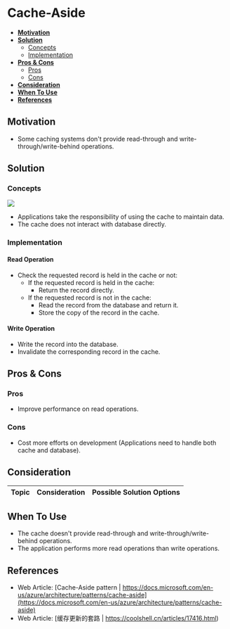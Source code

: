 # Cache-Aside

- [**Motivation**](#motivation)
- [**Solution**](#solution)
   - [Concepts](#concepts)
   - [Implementation](#implementation)
- [**Pros & Cons**](#pros--cons)
   - [Pros](#pros)
   - [Cons](#cons)
- [**Consideration**](#consideration)
- [**When To Use**](#when-to-use)
- [**References**](#references)

## Motivation
- Some caching systems don't provide read-through and write-through/write-behind operations.

## Solution
### Concepts
![](../../diagrams/png/cache_aside_small.png)
- Applications take the responsibility of using the cache to maintain data.
- The cache does not interact with database directly.

### Implementation
#### Read Operation
- Check the requested record is held in the cache or not:
   - If the requested record is held in the cache:
      - Return the record directly.
   - If the requested record is not in the cache:
      - Read the record from the database and return it.
      - Store the copy of the record in the cache.
      
#### Write Operation
- Write the record into the database.
- Invalidate the corresponding record in the cache.

## Pros & Cons
### Pros
- Improve performance on read operations.

### Cons
- Cost more efforts on development (Applications need to handle both cache and database).

## Consideration
| Topic | Consideration | Possible Solution Options |
|----|-----|-----|

## When To Use
- The cache doesn't provide read-through and write-through/write-behind operations.
- The application performs more read operations than write operations.

## References
- Web Article: [Cache-Aside pattern | https://docs.microsoft.com/en-us/azure/architecture/patterns/cache-aside](https://docs.microsoft.com/en-us/azure/architecture/patterns/cache-aside)
- Web Article: [缓存更新的套路 | https://coolshell.cn/articles/17416.html)
